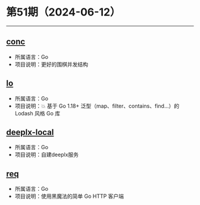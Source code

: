 # 第51期（2024-06-12）

---
## [conc](https://github.com/sourcegraph/conc)
- 所属语言：Go
- 项目说明：更好的围棋并发结构

## [lo](https://github.com/samber/lo)
- 所属语言：Go
- 项目说明：💥 基于 Go 1.18+ 泛型（map、filter、contains、find...）的 Lodash 风格 Go 库

## [deeplx-local](https://github.com/ycvk/deeplx-local)
- 所属语言：Go
- 项目说明：自建deeplx服务

## [req](https://github.com/imroc/req)
- 所属语言：Go
- 项目说明：使用黑魔法的简单 Go HTTP 客户端
